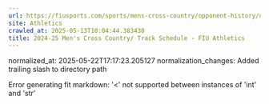 ```yaml
---
url: https://fiusports.com/sports/mens-cross-country/opponent-history/university-of-north-florida/321/
site: Athletics
crawled_at: 2025-05-13T10:04:44.383430
title: 2024-25 Men's Cross Country/ Track Schedule - FIU Athletics
---
```

normalized_at: 2025-05-22T17:17:23.205127
normalization_changes: Added trailing slash to directory path

Error generating fit markdown: '<' not supported between instances of 'int' and 'str'